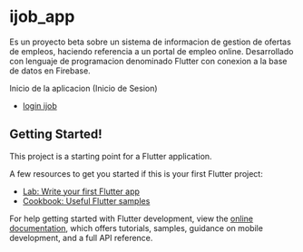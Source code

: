# ijob_app

Es un proyecto beta sobre un sistema de informacion de gestion de ofertas de empleos, haciendo referencia a un portal de empleo  online.
Desarrollado con lenguaje de programacion denominado Flutter con conexion a la base de datos en Firebase.

Inicio de la aplicacion (Inicio de Sesion)

- [login ijob](https://user-images.githubusercontent.com/99428923/189553132-0cb220e2-95d0-4fa2-9690-edc0bdb1ecfb.PNG)


## Getting Started!

This project is a starting point for a Flutter application.

A few resources to get you started if this is your first Flutter project:

- [Lab: Write your first Flutter app](https://docs.flutter.dev/get-started/codelab)
- [Cookbook: Useful Flutter samples](https://docs.flutter.dev/cookbook)

For help getting started with Flutter development, view the
[online documentation](https://docs.flutter.dev/), which offers tutorials,
samples, guidance on mobile development, and a full API reference.
